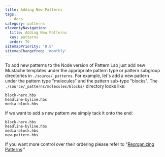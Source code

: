 ```yaml
---
title: Adding New Patterns
tags:
  - docs
category: patterns
eleventyNavigation:
  title: Adding New Patterns
  key: patterns
  order: 70
sitemapPriority: '0.8'
sitemapChangefreq: 'monthly'
---
```


To add new patterns to the Node version of Pattern Lab just add new Mustache templates under the appropriate pattern type or pattern subgroup directories in `./source/_patterns`. For example, let's add a new pattern under the pattern type "molecules" and the pattern sub-type "blocks". The `./source/_patterns/molecules/blocks/` directory looks like:

    block-hero.hbs
    headline-byline.hbs
    media-block.hbs

If we want to add a new pattern we simply tack it onto the end:

    block-hero.hbs
    headline-byline.hbs
    media-block.hbs
    new-pattern.hbs

If you want more control over their ordering please refer to "[Reorganizing Patterns](/docs/reorganizing-patterns/)."
